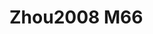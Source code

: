 <a name="material" />

# Zhou2008 M66
<script type="application/ld+json">
  {
    "@context": "https://schema.org/",
    "@type": "ChemicalSubstance",
    "http://purl.org/dc/terms/conformsTo":
      {
        "@type": "CreativeWork",
        "@id": "https://bioschemas.org/profiles/ChemicalSubstance/0.4-RELEASE/"
      },
    "@id": "https://egonw.github.io/nanowiki/nanowiki278.html#material",
    "name": "Zhou2008 M66",
    "sameAs: "http://127.0.0.1/mediawiki/index.php/Special:URIResolver/Zhou2008_M66"
  }
</script>

